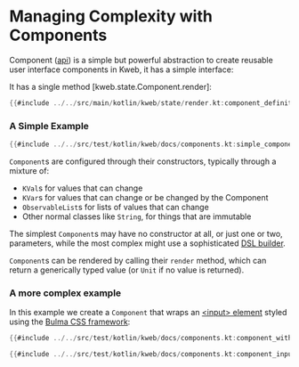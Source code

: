 # Managing Complexity with Components

Component ([api](https://docs.kweb.io/api/kweb-core/kweb.state/-component/index.html?query=interface%20Component%3CR%3E)) is a simple but powerful abstraction to create reusable user interface
components in Kweb, it has a simple interface:

It has a single method [kweb.state.Component.render]:

```kotlin
{{#include ../../src/main/kotlin/kweb/state/render.kt:component_definition}}
```

### A Simple Example

```kotlin
{{#include ../../src/test/kotlin/kweb/docs/components.kt:simple_component}}
```

`Component`s are configured through their constructors, typically through
a mixture of:

* `KVal`s for values that can change
* `KVar`s for values that can change or be changed by the Component
* `ObservableList`s for lists of values that can change
* Other normal classes like `String`, for things that are immutable

The simplest `Component`s may have no constructor at all, or just one or two, 
parameters, while the most complex might use a sophisticated [DSL builder](https://in-kotlin.com/design-patterns/builder-pattern/dsl/).

`Component`s can be rendered by calling their `render` method, which can return
a generically typed value (or `Unit` if no value is returned).

### A more complex example

In this example we create a `Component` that wraps an [\<input\> element](https://bulma.io/documentation/form/input/)
styled using the [Bulma CSS framework](https://bulma.io/):

```kotlin
{{#include ../../src/test/kotlin/kweb/docs/components.kt:component_with_state}}
```

```kotlin
{{#include ../../src/test/kotlin/kweb/docs/components.kt:component_input_example}}
```